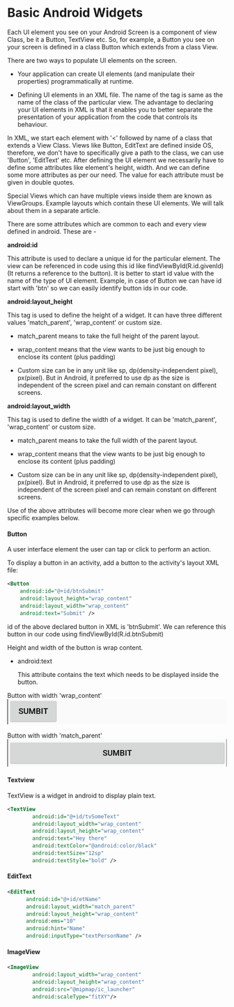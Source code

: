 # Basic Android Widgets

Each UI element you see on your Android Screen is a component of view Class, be it a Button, TextView etc. So, for example, a Button you see on your screen is defined in a class Button which extends from a class View.

There are two ways to populate UI elements on the screen.
* Your application can create UI elements (and manipulate their properties) programmatically at runtime.

* Defining UI elements in an XML file. The name of the tag is same as the name of the class of the particular view. The advantage to declaring your UI elements in XML is that it enables you to better separate the presentation of your application from the code that controls its behaviour.


In XML, we start each element with '<' followed by name of a class that extends a  View Class. Views like Button, EditText are defined inside OS, therefore, we don't have to specifically give a path to the class, we can use 'Button', 'EditText' etc. After defining the UI element we necessarily have to define some attributes like element's height, width. And we can define some more attributes as per our need. The value for each attribute must be given in double quotes.

Special Views which can have multiple views inside them are known as ViewGroups. Example layouts which contain these UI elements. We will talk about them in a separate article.


There are some attributes which are common to each and every view defined in android. These are -

**android:id**

  This attribute is used to declare a unique id for the particular element. The view can be referenced in code using this id like findViewById(R.id.givenId)(It returns a reference to the button). It is better to start id value with the name of the type of UI element. Example, in case of Button we can have id start with 'btn' so we can easily identify button ids in our code.

  **android:layout_height**

  This tag is used to define the height of a widget. It can have three different values 'match_parent', 'wrap_content' or custom size.
  * match_parent means to take the full height of the parent layout.

  * wrap_content means that the view wants to be just big enough to enclose its content (plus padding)
  * Custom size can be in any unit like sp, dp(density-independent pixel), px(pixel). But in Android, it preferred to use dp as the size is independent of the screen pixel and can remain constant on different screens.

  **android:layout_width**

  This tag is used to define the width of a widget. It can be 'match_parent', 'wrap_content' or custom size.
  * match_parent means to take the full width of the parent layout.

  * wrap_content means that the view wants to be just big enough to enclose its content (plus padding)
  * Custom size can be in any unit like sp, dp(density-independent pixel), px(pixel). But in Android, it preferred to use dp as the size is independent of the screen pixel and can remain constant on different screens.

  Use of the above attributes will become more clear when we go through specific examples below.


  #### Button

  A user interface element the user can tap or click to perform an action.

  To display a button in an activity, add a button to the activity's layout XML file:

  ```xml
  <Button
      android:id="@+id/btnSubmit"
      android:layout_height="wrap_content"
      android:layout_width="wrap_content"
      android:text="Submit" />         
  ```

  id of the above declared button in XML is 'btnSubmit'. We can reference this button in our code using findViewById(R.id.btnSubmit)

  Height and width of the button is wrap content.

  * android:text

    This attribute contains the text which needs to be displayed inside the button.

  Button with width 'wrap_content'
  ![](./img/btn1.png)

  Button with width 'match_parent'
  ![](./img/btn2.png)

#### Textview
TextView is a widget in android to display plain text.

```xml
<TextView
        android:id="@+id/tvSomeText"
        android:layout_width="wrap_content"
        android:layout_height="wrap_content"
        android:text="Hey there"
        android:textColor="@android:color/black"
        android:textSize="12sp"
        android:textStyle="bold" />
```

#### EditText

```xml
<EditText
      android:id="@+id/etName"
      android:layout_width="match_parent"
      android:layout_height="wrap_content"
      android:ems="10"
      android:hint="Name"
      android:inputType="textPersonName" />
```
#### ImageView

```xml
<ImageView
        android:layout_width="wrap_content"
        android:layout_height="wrap_content"
        android:src="@mipmap/ic_launcher"
        android:scaleType="fitXY"/>
````
